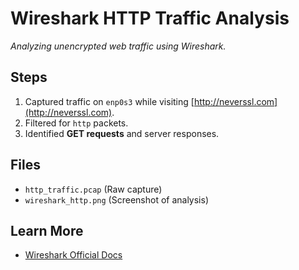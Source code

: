 # Wireshark HTTP Traffic Analysis
*Analyzing unencrypted web traffic using Wireshark.*

## Steps
1. Captured traffic on `enp0s3` while visiting [http://neverssl.com](http://neverssl.com).
2. Filtered for `http` packets.
3. Identified **GET requests** and server responses.

## Files
- `http_traffic.pcap` (Raw capture)
- `wireshark_http.png` (Screenshot of analysis)

## Learn More
- [Wireshark Official Docs](https://www.wireshark.org/docs/)
